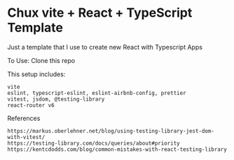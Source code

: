 # Chux vite + React + TypeScript Template

Just a template that I use to create new React with Typescript Apps


To Use: Clone this repo


This setup includes:

    vite
    eslint, typescript-eslint, eslint-airbnb-config, prettier
    vitest, jsdom, @testing-library
    react-router v6

References

    https://markus.oberlehner.net/blog/using-testing-library-jest-dom-with-vitest/
    https://testing-library.com/docs/queries/about#priority
    https://kentcdodds.com/blog/common-mistakes-with-react-testing-library
